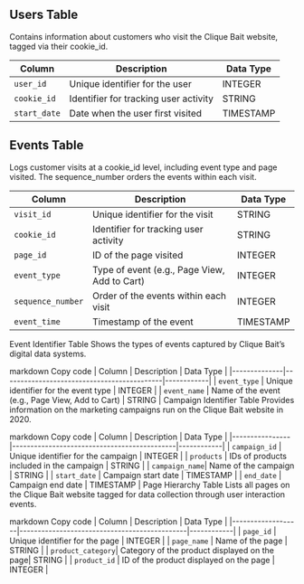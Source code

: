 ## Users Table ##

Contains information about customers who visit the Clique Bait website, tagged via their cookie_id.

| Column      | Description                                 | Data Type  |
|-------------|---------------------------------------------|------------|
| `user_id`   | Unique identifier for the user              | INTEGER    |
| `cookie_id` | Identifier for tracking user activity       | STRING     |
| `start_date`| Date when the user first visited            | TIMESTAMP  |

## Events Table
Logs customer visits at a cookie_id level, including event type and page visited. The sequence_number orders the events within each visit.


| Column           | Description                                                | Data Type  |
|------------------|------------------------------------------------------------|------------|
| `visit_id`       | Unique identifier for the visit                            | STRING     |
| `cookie_id`      | Identifier for tracking user activity                      | STRING     |
| `page_id`        | ID of the page visited                                     | INTEGER    |
| `event_type`     | Type of event (e.g., Page View, Add to Cart)               | INTEGER    |
| `sequence_number`| Order of the events within each visit                      | INTEGER    |
| `event_time`     | Timestamp of the event                                     | TIMESTAMP  |
Event Identifier Table
Shows the types of events captured by Clique Bait’s digital data systems.

markdown
Copy code
| Column       | Description                                | Data Type  |
|--------------|--------------------------------------------|------------|
| `event_type` | Unique identifier for the event type       | INTEGER    |
| `event_name` | Name of the event (e.g., Page View, Add to Cart) | STRING     |
Campaign Identifier Table
Provides information on the marketing campaigns run on the Clique Bait website in 2020.

markdown
Copy code
| Column         | Description                                 | Data Type  |
|----------------|---------------------------------------------|------------|
| `campaign_id`  | Unique identifier for the campaign          | INTEGER    |
| `products`     | IDs of products included in the campaign    | STRING     |
| `campaign_name`| Name of the campaign                        | STRING     |
| `start_date`   | Campaign start date                         | TIMESTAMP  |
| `end_date`     | Campaign end date                           | TIMESTAMP  |
Page Hierarchy Table
Lists all pages on the Clique Bait website tagged for data collection through user interaction events.

markdown
Copy code
| Column            | Description                                  | Data Type  |
|-------------------|----------------------------------------------|------------|
| `page_id`         | Unique identifier for the page               | INTEGER    |
| `page_name`       | Name of the page                             | STRING     |
| `product_category`| Category of the product displayed on the page| STRING     |
| `product_id`      | ID of the product displayed on the page      | INTEGER    |

